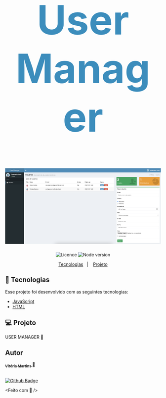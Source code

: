 <h1
  align="center"
  style="font-size: 130px; color: #3c8dbc; font-weight: 700"
>
  User Manager
</h1>

<h1 align="center">
      <img src="images/captura-tela.png" width="850" title="Splash">
</h1>

<p align="center">
  <img alt="Licence" src="https://img.shields.io/github/license/vitoriamartins12/user-manager">
  <img alt="Node version" src="https://img.shields.io/badge/JavaScript-green">
</p>

<p align="center">
  <a href="#-tecnologias">Tecnologias</a>&nbsp;&nbsp;&nbsp;|&nbsp;&nbsp;&nbsp;
  <a href="#-projeto">Projeto</a>
</p>

## 🚀 Tecnologias

Esse projeto foi desenvolvido com as seguintes tecnologias:

- [JavaScript](https://developer.mozilla.org/pt-BR/docs/Web/JavaScript)
- [HTML](https://www.w3schools.com/html/)

## 💻 Projeto

USER MANAGER 💚


## Autor

<a href="http://linkedin.com/in/vitória-martins-03631b191">
 <sub>
    <b>Vitória Martins</b>
 </sub>
</a>
🚀

 <br />
 <br />

[![Github Badge](https://img.shields.io/github/followers/vitoriamartins12?style=social&link=https://github.com/vitoriamartins12)](https://github.com/vitoriamartins12)

<Feito com 💚 />
